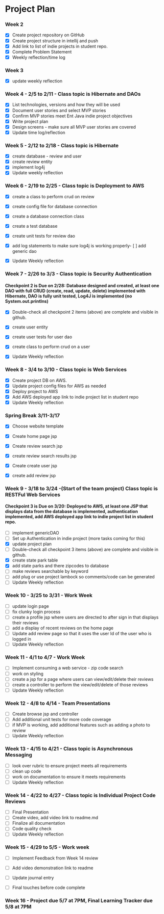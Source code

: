 # Project Plan

### Week 2

- [X] Create project repository on GitHub
- [X] Create project structure in intellij and push
- [X] Add link to list of indie projects in student repo.
- [X] Complete Problem Statement
- [X] Weekly reflection/time log

### Week 3

- [x] update weekly reflection


### Week 4 - 2/5 to 2/11 - Class topic is Hibernate and DAOs


- [X] List technologies, versions and how they will be used
- [X] Document user stories and select MVP stories
- [x] Confirm MVP stories meet Ent Java indie project objectives
- [x] Write project plan
- [x] Design screens - make sure all MVP user stories are covered
- [x] Update time log/reflection 
 
### Week 5 - 2/12 to 2/18 - Class topic is Hibernate

- [x] create database - review and user 
- [x] create review entity
- [x] implement log4j
- [x] Update weekly reflection

### Week 6 - 2/19 to 2/25 - Class topic is Deployment to AWS

- [x] create a class to perform crud on review
- [x] create config file for database connection
- [x] create a database connection class
- [x] create a test database
- [x] create unit tests for review dao
- [x] add log statements to make sure log4j is working properly- [ ] add generic dao
- [x] Update Weekly reflection


### Week 7 - 2/26 to 3/3 - Class topic is Security Authentication
#### Checkpoint 2 is Due on 2/28: Database designed and created, at least one DAO with full CRUD (create, read, update, delete) implemented with Hibernate, DAO is fully unit tested, Log4J is implemented (no System.out.printlns)

- [x] Double-check all checkpoint 2 items (above) are complete and visible in github.
- [x] create user entity
- [x] create user tests for user dao
- [x] create class to perform crud on a user
- [x] Update Weekly reflection


### Week 8 - 3/4 to 3/10 - Class topic is Web Services

- [x] Create project DB on AWS.
- [x] Update project config files for AWS as needed
- [x] Deploy project to AWS
- [x] Add AWS deployed app link to indie project list in student repo
- [x] Update Weekly reflection

### Spring Break 3/11-3/17

- [x] Choose website template
- [x] Create home page jsp
- [x] Create review search jsp
- [x] create review search results jsp
- [x] Create create user jsp
- [x] create add review jsp


### Week 9 - 3/18 to 3/24 -(Start of the team project) Class topic is RESTFul Web Services
 #### Checkpoint 3 is Due on 3/20: Deployed to AWS, at least one JSP that displays data from the database is implemented, authentication implemented, add AWS deployed app link to indie project list in student repo.
- [ ] implement genericDAO
- [ ] Set up Authentication in indie project (more tasks coming for this)
- [x] update project plan
- [ ] Double-check all checkpoint 3 items (above) are complete and visible in github.
- [x] create state park table 
- [x] add state parks and there zipcodes to database
- [ ] make reviews searchable by keyword
- [ ] add plug or use project lambock so comments/code can be generated 
- [ ] Update Weekly reflection

### Week 10 - 3/25 to 3/31 - Work Week

- [ ] update login page
- [ ] fix clunky login process
- [ ] create a profile jsp where users are directed to after sign in that displays their reviews
- [ ] add a display of recent reviews on the home page
- [ ] Update add review page so that it uses the user Id of the user who is logged in
- [ ] Update Weekly reflection

### Week 11 - 4/1 to 4/7 - Work Week
- [ ] Implement consuming a web service - zip code search
- [ ] work on styling
- [ ] create a jsp for a page where users can view/edit/delete their reviews
- [ ] create a controller to perform the view/edit/delete of those reviews
- [ ] Update Weekly reflection

### Week 12 - 4/8 to 4/14 - Team Presentations

- [ ] Create browse jsp and controller
- [ ] Add additional unit tests for more code coverage 
- [ ] if MVP is working, add additional features such as adding a photo to  review
- [ ] Update Weekly reflection

### Week 13 - 4/15 to 4/21 - Class topic is Asynchronous Messaging

- [ ] look over rubric to ensure project meets all requirements
- [ ] clean up code
- [ ] work on documentation to ensure it meets requirements
- [ ] Update Weekly reflection

### Week 14 - 4/22 to 4/27 - Class topic is Individual Project Code Reviews

- [ ] Final Presentation
- [ ] Create video, add video link to readme.md
- [ ] Finalize all documentation
- [ ] Code quality check
- [ ] Update Weekly reflection

### Week 15 - 4/29 to 5/5 - Work week
- [ ] Implement Feedback from Week 14 review
- [ ] Add video demonstration link to readme
- [ ] Update journal entry
- [ ] Final touches before code complete


### Week 16 - Project due 5/7 at 7PM, Final Learning Tracker due 5/8 at 7PM
